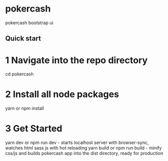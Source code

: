 # pokercash
pokercash bootstrap ui

## Quick start 
# 1 Navigate into the repo directory
cd pokercash

# 2 Install all node packages
yarn or npm install

# 3 Get Started 
yarn dev or npm run dev - starts localhost server with browser-sync, watches html sass js with hot reloading
yarn build or npm run build - minify css/js and builds pokercash app into the dist directory, ready for production
```
